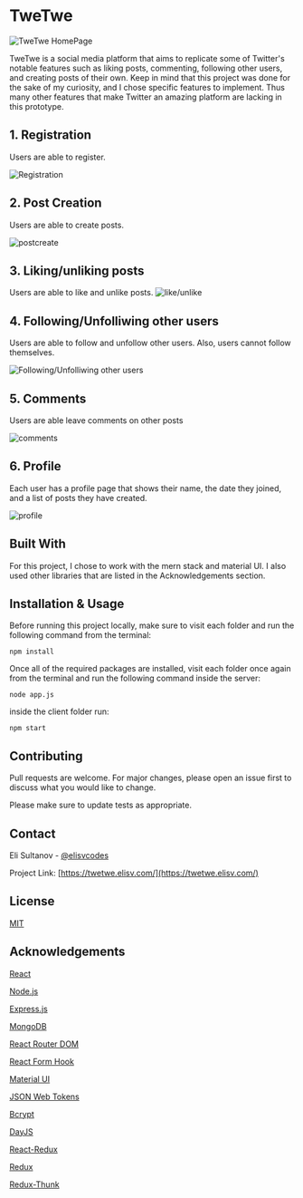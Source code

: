 # TweTwe

![TweTwe HomePage](https://elisv.com/_next/image?url=%2Ftwetwe.png&w=3840&q=75)

TweTwe is a social media platform that aims to replicate some of Twitter's notable features such as liking posts, commenting, following other users, and creating posts of their own. Keep in mind that this project was done for the sake of my curiosity, and I chose specific features to implement. Thus many other features that make Twitter an amazing platform are lacking in this prototype.

## 1. Registration
Users are able to register.

![Registration](https://user-images.githubusercontent.com/69530035/123552437-2432f780-d744-11eb-876e-7f47082171ef.gif)

## 2. Post Creation
Users are able to create posts.

![postcreate](https://user-images.githubusercontent.com/69530035/123552403-fcdc2a80-d743-11eb-9170-f57933cf903e.gif)

## 3. Liking/unliking posts
Users are able to like and unlike posts.
![like/unlike](https://user-images.githubusercontent.com/69530035/123553346-a0c7d500-d748-11eb-9122-65a9560ae05d.gif)

## 4. Following/Unfolliwing other users
Users are able to follow and unfollow other users. Also, users cannot follow themselves.

![Following/Unfolliwing other users](https://user-images.githubusercontent.com/69530035/123553453-3c594580-d749-11eb-9f91-4661bbc439b7.gif)

## 5. Comments
Users are able leave comments on other posts

![comments](https://user-images.githubusercontent.com/69530035/123553545-c2758c00-d749-11eb-8e89-a9725c107b5a.gif)

## 6. Profile
Each user has a profile page that shows their name, the date they joined, and a list of posts they have created.   

![profile](https://user-images.githubusercontent.com/69530035/123553545-c2758c00-d749-11eb-8e89-a9725c107b5a.gif)


## Built With

For this project, I chose to work with the mern stack and material UI. I also used other libraries that are listed in the Acknowledgements section.

## Installation & Usage

Before running this project locally, make sure to visit each folder and run the following command from the terminal: 

```
npm install
```

Once all of the required packages are installed, visit each folder once again from the terminal and run the following command inside the server:
```
node app.js
```

inside the client folder run: 

```
npm start
```

## Contributing
Pull requests are welcome. For major changes, please open an issue first to discuss what you would like to change.

Please make sure to update tests as appropriate.

## Contact

Eli Sultanov - [@elisvcodes](https://twitter.com/elisvcodes) 

Project Link: [https://twetwe.elisv.com/](https://twetwe.elisv.com/)

## License
[MIT](https://choosealicense.com/licenses/mit/)

## Acknowledgements
[React](https://reactjs.org/)


[Node.js](https://nodejs.org/en/)

[Express.js](https://expressjs.com/)

[MongoDB](https://www.mongodb.com/)

[React Router DOM](https://www.mongodb.com/)

[React Form Hook](https://react-hook-form.com/)

[Material UI](https://material-ui.com/)

[JSON Web Tokens](https://jwt.io/)

[Bcrypt](https://www.npmjs.com/package/bcrypt)

[DayJS](https://github.com/iamkun/dayjs)

[React-Redux](https://react-redux.js.org/)

[Redux](https://redux.js.org/)

[Redux-Thunk](https://github.com/reduxjs/redux-thunk)
